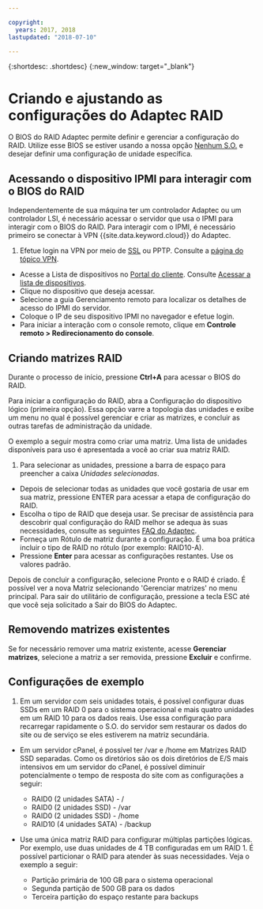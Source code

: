 ```yaml
---

copyright:
  years: 2017, 2018
lastupdated: "2018-07-10"

---
```


{:shortdesc: .shortdesc}
{:new_window: target="_blank"}

# Criando e ajustando as configurações do Adaptec RAID

O BIOS do RAID Adaptec permite definir e gerenciar a configuração do RAID. Utilize esse BIOS se estiver usando a nossa opção
[Nenhum S.O.](introduction-no-os.html) e desejar definir uma configuração de unidade específica.

## Acessando o dispositivo IPMI para interagir com o BIOS do RAID

Independentemente de sua máquina ter um controlador Adaptec ou um controlador LSI, é necessário acessar o servidor
que usa o IPMI para interagir com o BIOS do RAID. Para interagir com o IPMI, é necessário primeiro se conectar à VPN {{site.data.keyword.cloud}} do Adaptec.
1. Efetue login na VPN por meio de [SSL](../infrastructure/vpn/ssl-vpn-connections.html) ou PPTP. Consulte a [página do tópico VPN](../infrastructure/vpn/index.html).
* Acesse a Lista de dispositivos no [Portal do cliente](https://control.softlayer.com/). Consulte [Acessar a lista de dispositivos](../vsi/vsi_managing.html).
* Clique no dispositivo que deseja acessar.
* Selecione a guia Gerenciamento remoto para localizar os detalhes de acesso do IPMI do servidor.
* Coloque o IP de seu dispositivo IPMI no navegador e efetue login.
* Para iniciar a interação com o console remoto, clique em **Controle remoto > Redirecionamento do console**.

## Criando matrizes RAID

Durante o processo de início, pressione **Ctrl+A** para acessar o BIOS do RAID.

Para iniciar a configuração do RAID, abra a Configuração do dispositivo lógico (primeira opção). Essa opção varre a topologia
das unidades e exibe um menu no qual é possível gerenciar e criar as matrizes, e concluir as outras tarefas de
administração da unidade.

O exemplo a seguir mostra como criar uma matriz. Uma lista de unidades disponíveis para uso é apresentada a você ao criar sua matriz RAID.

1. Para selecionar as unidades, pressione a barra de espaço para preencher a caixa *Unidades selecionadas*.
* Depois de selecionar todas as unidades que você gostaria de usar em sua matriz, pressione ENTER para acessar a etapa de configuração do RAID.
* Escolha o tipo de RAID que deseja usar. Se precisar de assistência para descobrir qual configuração do RAID melhor se
adequa às suas necessidades, consulte as seguintes
[FAQ do Adaptec](http://www.adaptec.com/en-us/_common/compatibility/_education/raid_level_compar_wp.htm).
* Forneça um Rótulo de matriz durante a configuração. É uma boa prática incluir o tipo de RAID no rótulo (por exemplo: RAID10-A).
* Pressione **Enter** para acessar as configurações restantes. Use os valores padrão.

Depois de concluir a configuração, selecione Pronto e o RAID é criado. É possível ver a nova Matriz selecionando 'Gerenciar matrizes' no menu principal. Para sair do utilitário de configuração, pressione a tecla ESC até que você seja solicitado a Sair do BIOS do Adaptec.

## Removendo matrizes existentes

Se for necessário remover uma matriz existente, acesse **Gerenciar matrizes**, selecione a matriz
a ser removida, pressione **Excluir** e confirme.

## Configurações de exemplo

1. Em um servidor com seis unidades totais, é possível configurar duas SSDs em um RAID 0 para o sistema operacional e
mais quatro unidades em um RAID 10 para os dados reais. Use essa configuração para recarregar rapidamente o S.O. do servidor
sem restaurar os dados do site ou de serviço se eles estiverem na matriz secundária.

* Em um servidor cPanel, é possível ter /var e /home em Matrizes RAID SSD separadas. Como os diretórios são os dois
diretórios de E/S mais intensivos em um servidor do cPanel, é possível diminuir potencialmente o tempo de resposta do site com as
configurações a seguir:
  * RAID0 (2 unidades SATA) - /
  * RAID0 (2 unidades SSD) - /var
  * RAID0 (2 unidades SSD) - /home
  * RAID10 (4 unidades SATA) - /backup

* Use uma única matriz RAID para configurar múltiplas partições lógicas. Por exemplo, use duas unidades de 4 TB configuradas
em um RAID 1. É possível particionar o RAID para atender às suas necessidades. Veja o exemplo a seguir:
  * Partição primária de 100 GB para o sistema operacional
  * Segunda partição de 500 GB para os dados
  * Terceira partição do espaço restante para backups
